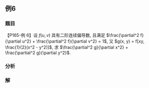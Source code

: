 ## 例6
### 题目
【P165-例 6】设 $f(u, v)$ 具有二阶连续偏导数, 且满足 $\frac{\partial^2 f}{\partial u^2} + \frac{\partial^2 f}{\partial v^2} = 1$, 又 $g(x, y) = f[xy, \frac{1}{2}(x^2 - y^2)]$, 求 $\frac{\partial^2 g}{\partial x^2} + \frac{\partial^2 g}{\partial y^2}$.
### 分析

### 解